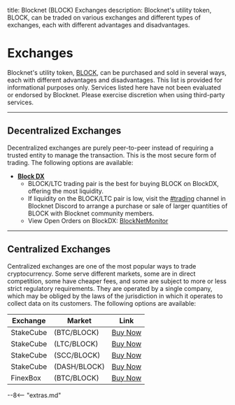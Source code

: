 title: Blocknet (BLOCK) Exchanges
description: Blocknet's utility token, BLOCK, can be traded on various exchanges and different types of  exchanges, each with different advantages and disadvantages.


# Exchanges
Blocknet's utility token, [BLOCK](/blockchain/introduction), can be purchased and sold in several ways, each with different advantages and disadvantages. This list is provided for informational purposes only. Services listed here have not been evaluated or endorsed by Blocknet. Please exercise discretion when using third-party services.

---

## Decentralized Exchanges
Decentralized exchanges are purely peer-to-peer instead of requiring a trusted entity to manage the transaction. This is the most secure form of trading. The following options are available:

* [__Block DX__](/blockdx/setup)
	* BLOCK/LTC trading pair is the best for buying BLOCK on BlockDX,
      offering the most liquidity.
	* If liquidity on the BLOCK/LTC pair is low, visit the
      [#trading](https://discord.com/channels/819650867807780893/819875135497830460)
      channel in Blocknet Discord to arrange a purchase or sale of
      larger quantities of BLOCK with Blocknet community members.
    * View Open Orders on BlockDX: [BlockNetMonitor](https://www.blocknetmonitor.com/?p=openorders)
    <!-- * [View Trade History on BlockDX](https://www.blocknetmonitor.com/?p=pastorders)   -->
    <!--     * [View Exchange Volume on BlockDX](https://twitter.com/DxStats)   -->
<!--
* [Pangolin (aaBLOCK/AVAX)](https://app.pangolin.exchange/#/swap?outputCurrency=0xc931f61b1534eb21d8c11b24f3f5ab2471d4ab50) -- [Learn about buying aaBLOCK and redeeming it for BLOCK](/blockchain/aablock)

* [Uniswap (aBLOCK/ETH)](https://app.uniswap.org/#/swap?outputCurrency=0xe692c8d72bd4ac7764090d54842a305546dd1de5) -- [Learn about buying aBLOCK and redeeming it for BLOCK](/blockchain/ablock)

* [Anyswap (aBLOCK/ETH)](https://v1.anyswap.exchange/swap)
-->
---

## Centralized Exchanges
Centralized exchanges are one of the most popular ways to trade
cryptocurrency. Some serve different markets, some are in direct
competition, some have cheaper fees, and some are subject to more or
less strict regulatory requirements. They are operated by a single
company, which may be obliged by the laws of the jurisdiction in which
it operates to collect data on its customers. The following options are available:

Exchange        | Market        | Link
----------------|---------------|------
StakeCube       | (BTC/BLOCK)   | [Buy Now](https://stakecube.net/app/exchange/BLOCK_BTC) 
StakeCube       | (LTC/BLOCK)   | [Buy Now](https://stakecube.net/app/exchange/BLOCK_LTC) 
StakeCube       | (SCC/BLOCK)   | [Buy Now](https://stakecube.net/app/exchange/BLOCK_SCC) 
StakeCube       | (DASH/BLOCK)  | [Buy Now](https://stakecube.net/app/exchange/BLOCK_DASH) 
FinexBox        | (BTC/BLOCK)   | [Buy Now](https://www.finexbox.com/market/pair/BLOCK-BTC.html) 
<!-- 
SouthExchange | (USDT/BLOCK) | [Buy Now](https://main.southxchange.com/Market/Book/BLOCK/USDT)  
SouthExchange | (BTC/BLOCK) | [Buy Now](https://main.southxchange.com/Market/Book/BLOCK/BTC)  
Bittrex Global  | (BTC/BLOCK)   | [Buy Now](https://global.bittrex.com/Market/Index?MarketName=BTC-BLOCK)  
Bittrex Global  | (USDT/BLOCK)   | [Buy Now](https://global.bittrex.com/Market/Index?MarketName=USDT-BLOCK)  
-->










<script type="text/javascript">
// read instructions for related links in ../snippets/extras.md
var relatedLinks = [];
</script>

--8<-- "extras.md"





